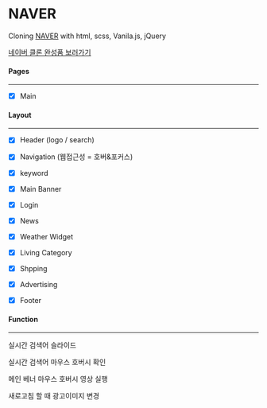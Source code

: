 # NAVER

Cloning [NAVER](https://www.naver.com/) with html, scss, Vanila.js, jQuery

[네이버 클론 완성품 보러가기](https://jexists.github.io/copy01_naver/html/main.html)

#### Pages

---

- [x] Main

#### Layout

---

- [x] Header (logo / search)
- [x] Navigation (웹접근성 = 호버&포커스)
- [x] keyword
- [x] Main Banner 

- [x] Login
- [x] News
- [x] Weather Widget
- [x] Living Category
- [x] Shpping
- [x] Advertising
- [x] Footer

#### Function

---

실시간 검색어 슬라이드

실시간 검색어 마우스 호버시 확인

메인 베너 마우스 호버시 영상 실행

새로고침 할 때 광고이미지 변경